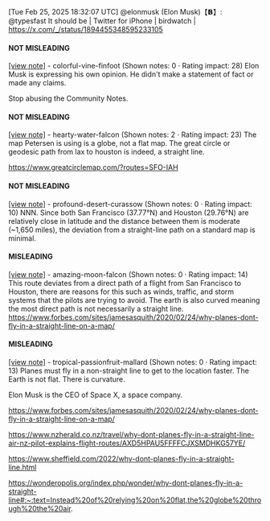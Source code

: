 [Tue Feb 25, 2025 18:32:07 UTC] @elonmusk (Elon Musk)【𝗕】: @typesfast It should be | Twitter for iPhone | birdwatch | https://x.com/_/status/1894455348595233105

#### NOT MISLEADING

[[view note]](https://x.com/i/birdwatch/n/1894745868110356873) - colorful-vine-finfoot (Shown notes: 0 · Rating impact: 28)
Elon Musk is expressing his own opinion. He didn't make a statement of fact or made any claims.

Stop abusing the Community Notes.

#### NOT MISLEADING

[[view note]](https://x.com/i/birdwatch/n/1894588889383284877) - hearty-water-falcon (Shown notes: 2 · Rating impact: 23)
The map Petersen is using is a globe, not a flat map. The great circle or geodesic path from lax to houston is indeed, a straight line.

https://www.greatcirclemap.com/?routes=SFO-IAH

#### NOT MISLEADING

[[view note]](https://x.com/i/birdwatch/n/1894563772876165456) - profound-desert-curassow (Shown notes: 0 · Rating impact: 10)
NNN. Since both San Francisco (37.77°N) and Houston (29.76°N) are relatively close in latitude and the distance between them is moderate (~1,650 miles), the deviation from a straight-line path on a standard map is minimal.

#### MISLEADING

[[view note]](https://x.com/i/birdwatch/n/1894571239819096298) - amazing-moon-falcon (Shown notes: 0 · Rating impact: 14)
This route deviates from a direct path of a flight from San Francisco to Houston, there are reasons for this such as winds, traffic, and storm systems that the pilots are trying to avoid. The earth is also curved meaning the most direct path is not necessarily a straight line. 
https://www.forbes.com/sites/jamesasquith/2020/02/24/why-planes-dont-fly-in-a-straight-line-on-a-map/

#### MISLEADING

[[view note]](https://x.com/i/birdwatch/n/1894551508651290871) - tropical-passionfruit-mallard (Shown notes: 0 · Rating impact: 13)
Planes must fly in a non-straight line to get to the location faster. The Earth is not flat. There is curvature.

Elon Musk is the CEO of Space X, a space company.

https://www.forbes.com/sites/jamesasquith/2020/02/24/why-planes-dont-fly-in-a-straight-line-on-a-map/

https://www.nzherald.co.nz/travel/why-dont-planes-fly-in-a-straight-line-air-nz-pilot-explains-flight-routes/AXD5HPAU5FFFFCJXSMDHKG57YE/

https://www.sheffield.com/2022/why-dont-planes-fly-in-a-straight-line.html

https://wonderopolis.org/index.php/wonder/why-dont-planes-fly-in-a-straight-line#:~:text=Instead%20of%20relying%20on%20flat,the%20globe%20through%20the%20air.
